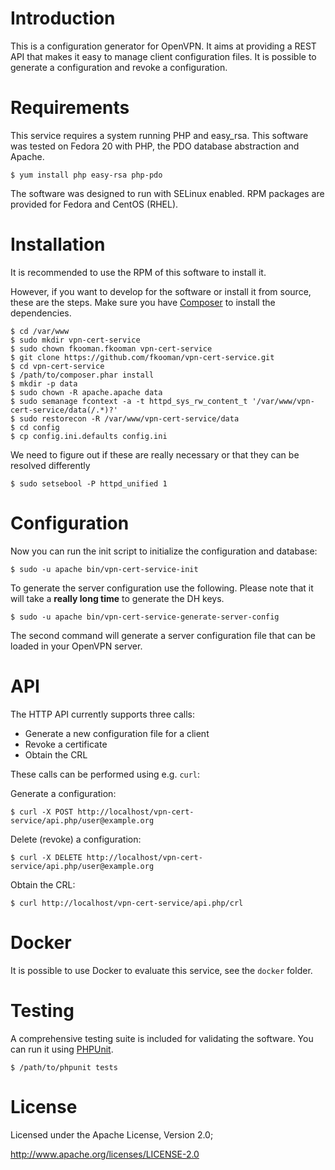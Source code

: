 # Introduction
This is a configuration generator for OpenVPN. It aims at providing a REST API
that makes it easy to manage client configuration files. It is possible to 
generate a configuration and revoke a configuration.

# Requirements
This service requires a system running PHP and easy_rsa. This software was 
tested on Fedora 20 with PHP, the PDO database abstraction and Apache.

    $ yum install php easy-rsa php-pdo

The software was designed to run with SELinux enabled. RPM packages are 
provided for Fedora and CentOS (RHEL).

# Installation
It is recommended to use the RPM of this software to install it.

However, if you want to develop for the software or install it from source, 
these are the steps. Make sure you have [Composer](https://getcomposer.org) to 
install the dependencies.

    $ cd /var/www
    $ sudo mkdir vpn-cert-service
    $ sudo chown fkooman.fkooman vpn-cert-service
    $ git clone https://github.com/fkooman/vpn-cert-service.git
    $ cd vpn-cert-service
    $ /path/to/composer.phar install
    $ mkdir -p data
    $ sudo chown -R apache.apache data
    $ sudo semanage fcontext -a -t httpd_sys_rw_content_t '/var/www/vpn-cert-service/data(/.*)?'
    $ sudo restorecon -R /var/www/vpn-cert-service/data
    $ cd config
    $ cp config.ini.defaults config.ini

We need to figure out if these are really necessary or that they can be
resolved differently

    $ sudo setsebool -P httpd_unified 1

# Configuration
Now you can run the init script to initialize the configuration and database:

    $ sudo -u apache bin/vpn-cert-service-init

To generate the server configuration use the following. Please note that it
will take a **really long time** to generate the DH keys.

    $ sudo -u apache bin/vpn-cert-service-generate-server-config

The second command will generate a server configuration file that can be 
loaded in your OpenVPN server.

# API
The HTTP API currently supports three calls:

- Generate a new configuration file for a client
- Revoke a certificate
- Obtain the CRL

These calls can be performed using e.g. `curl`:

Generate a configuration:

    $ curl -X POST http://localhost/vpn-cert-service/api.php/user@example.org

Delete (revoke) a configuration:

    $ curl -X DELETE http://localhost/vpn-cert-service/api.php/user@example.org

Obtain the CRL:

    $ curl http://localhost/vpn-cert-service/api.php/crl

# Docker
It is possible to use Docker to evaluate this service, see the `docker` folder.

# Testing
A comprehensive testing suite is included for validating the software. You can
run it using [PHPUnit](https://phpunit.de).

    $ /path/to/phpunit tests

# License
Licensed under the Apache License, Version 2.0;

   http://www.apache.org/licenses/LICENSE-2.0
